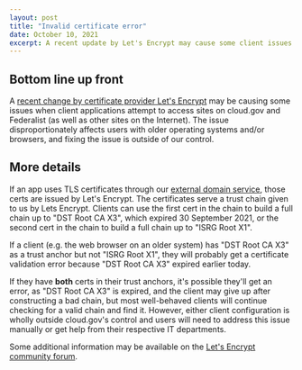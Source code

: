 ```yaml
---
layout: post
title: "Invalid certificate error"
date: October 10, 2021
excerpt: A recent update by Let's Encrypt may cause some client issues when accessing sites
---
```


## Bottom line up front

A [recent change by certificate provider Let's Encrypt](https://letsencrypt.org/2020/09/17/new-root-and-intermediates.html) may be causing some issues when client applications attempt to access sites on cloud.gov and Federalist (as well as other sites on the Internet). The issue disproportionately affects users with older operating systems and/or browsers, and fixing the issue is outside of our control.

## More details

If an app uses TLS certificates through our [external domain service](https://cloud.gov/docs/services/external-domain-service/), those certs are issued by Let's Encrypt. The certificates serve a trust chain given to us by Lets Encrypt. Clients can use the first cert in the chain to build a full chain up to "DST Root CA X3", which expired 30 September 2021, or the second cert in the chain to build a full chain up to "ISRG Root X1".

If a client (e.g. the web browser on an older system) has "DST Root CA X3" as a trust anchor but not "ISRG Root X1", they will probably get a certificate validation error because "DST Root CA X3" expired earlier today.

If they have **both** certs in their trust anchors, it's possible they'll get an error, as "DST Root CA X3" is expired, and the client may give up after constructing a bad chain, but most well-behaved clients will continue checking for a valid chain and find it. However, either client configuration is wholly outside cloud.gov's control and users will need to address this issue manually or get help from their respective IT departments.

Some additional information may be available on the [Let's Encrypt community forum](https://community.letsencrypt.org/t/help-thread-for-dst-root-ca-x3-expiration-september-2021/149190).